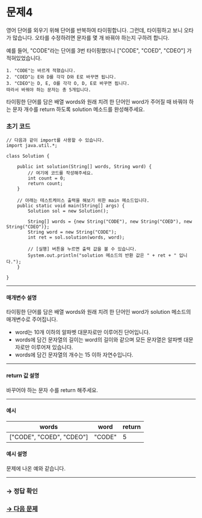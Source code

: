 # 문제4

영어 단어를 외우기 위해 단어를 반복하여 타이핑합니다. 그런데, 타이핑하고 보니 오타가 많습니다. 오타를 수정하려면 문자를 몇 개 바꿔야 하는지 구하려 합니다.

예를 들어, "CODE"라는 단어를 3번 타이핑했더니 ["CODE", "COED", "CDEO"] 가 적혀있었습니다.

```
1. "CODE"는 바르게 적혔습니다.
2. "COED"는 E와 D를 각각 D와 E로 바꾸면 됩니다.
3. "CDEO"는 D, E, O를 각각 O, D, E로 바꾸면 됩니다.
따라서 바꿔야 하는 문자는 총 5개입니다.
```

타이핑한 단어를 담은 배열 words와 원래 치려 한 단어인 word가 주어질 때 바꿔야 하는 문자 개수를 return 하도록 solution 메소드를 완성해주세요.

### 초기 코드

```
// 다음과 같이 import를 사용할 수 있습니다.
import java.util.*;

class Solution {

    public int solution(String[] words, String word) {
        // 여기에 코드를 작성해주세요.
        int count = 0;
        return count;
    }
    
    // 아래는 테스트케이스 출력을 해보기 위한 main 메소드입니다.
    public static void main(String[] args) {
        Solution sol = new Solution();
        
        String[] words = {new String("CODE"), new String("COED"), new String("CDEO")};
        String word = new String("CODE");
        int ret = sol.solution(words, word);
        
        // [실행] 버튼을 누르면 출력 값을 볼 수 있습니다.
        System.out.println("solution 메소드의 반환 값은 " + ret + " 입니다.");
    }
    
}
```

---

#### 매개변수 설명
타이핑한 단어를 담은 배열 words와 원래 치려 한 단어인 word가 solution 메소드의 매개변수로 주어집니다.

* word는 10개 이하의 알파벳 대문자로만 이루어진 단어입니다.
* words에 담긴 문자열의 길이는 word의 길이와 같으며 모든 문자열은 알파벳 대문자로만 이루어져 있습니다.
* words에 담긴 문자열의 개수는 15 이하 자연수입니다.

---

#### return 값 설명
바꾸어야 하는 문자 수를 return 해주세요.

---

#### 예시

| words            		 | word   | return |
|--------------------------|--------|--------|
| ["CODE", "COED", "CDEO"] | "CODE" | 5 	 |

#### 예시 설명

문제에 나온 예와 같습니다.

---

### → 정답 확인

### [→ 다음 문제](../no_05/ "COS Pro 2급 Java 3차 5번 문제")
